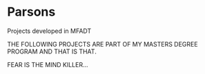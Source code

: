 Parsons
=======

Projects developed in MFADT

THE FOLLOWING PROJECTS ARE PART OF MY MASTERS DEGREE PROGRAM AND THAT IS THAT.

FEAR IS THE MIND KILLER...
